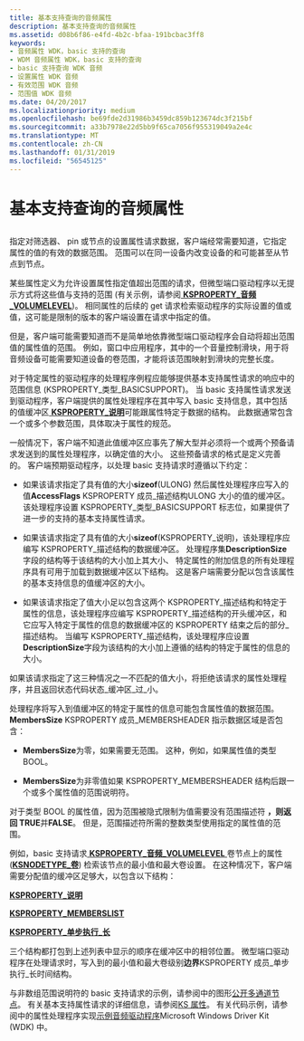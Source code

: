 ```yaml
---
title: 基本支持查询的音频属性
description: 基本支持查询的音频属性
ms.assetid: d08b6f86-e4fd-4b2c-bfaa-191bcbac3ff8
keywords:
- 音频属性 WDK，basic 支持的查询
- WDM 音频属性 WDK，basic 支持的查询
- basic 支持查询 WDK 音频
- 设置属性 WDK 音频
- 有效范围 WDK 音频
- 范围值 WDK 音频
ms.date: 04/20/2017
ms.localizationpriority: medium
ms.openlocfilehash: be69fde2d31986b3459dc859b123674dc3f215bf
ms.sourcegitcommit: a33b7978e22d5bb9f65ca7056f955319049a2e4c
ms.translationtype: MT
ms.contentlocale: zh-CN
ms.lasthandoff: 01/31/2019
ms.locfileid: "56545125"
---
```

# <a name="basic-support-queries-for-audio-properties"></a>基本支持查询的音频属性


## <span id="basic_support_queries_for_audio_properties"></span><span id="BASIC_SUPPORT_QUERIES_FOR_AUDIO_PROPERTIES"></span>


指定对筛选器、 pin 或节点的设置属性请求数据，客户端经常需要知道，它指定属性的值的有效的数据范围。 范围可以在同一设备内改变设备的和可能甚至从节点到节点。

某些属性定义为允许设置属性指定值超出范围的请求，但微型端口驱动程序以无提示方式将这些值与支持的范围 (有关示例，请参阅[ **KSPROPERTY\_音频\_VOLUMELEVEL**](https://msdn.microsoft.com/library/windows/hardware/ff537309))。 相同属性的后续的 get 请求检索驱动程序的实际设置的值或值，这可能是限制的版本的客户端设置在请求中指定的值。

但是，客户端可能需要知道而不是简单地依靠微型端口驱动程序会自动将超出范围值的属性值的范围。 例如，窗口中应用程序，其中的一个音量控制滑块，用于将音频设备可能需要知道设备的卷范围，才能将该范围映射到滑块的完整长度。

对于特定属性的驱动程序的处理程序例程应能够提供基本支持属性请求的响应中的范围信息 (KSPROPERTY\_类型\_BASICSUPPORT)。 当 basic 支持属性请求发送到驱动程序，客户端提供的属性处理程序在其中写入 basic 支持信息，其中包括的值缓冲区[ **KSPROPERTY\_说明**](https://msdn.microsoft.com/library/windows/hardware/ff565132)可能跟属性特定于数据的结构。 此数据通常包含一个或多个参数范围，具体取决于属性的规范。

一般情况下，客户端不知道此值缓冲区应事先了解大型并必须将一个或两个预备请求发送到的属性处理程序，以确定值的大小。 这些预备请求的格式是定义完善的。 客户端预期驱动程序，以处理 basic 支持请求时遵循以下约定：

-   如果该请求指定了具有值的大小**sizeof**(ULONG) 然后属性处理程序应写入的值**AccessFlags** KSPROPERTY 成员\_描述结构ULONG 大小的值的缓冲区。 该处理程序设置 KSPROPERTY\_类型\_BASICSUPPORT 标志位，如果提供了进一步的支持的基本支持属性请求。

-   如果该请求指定了具有值的大小**sizeof**(KSPROPERTY\_说明)，该处理程序应编写 KSPROPERTY\_描述结构的数据缓冲区。 处理程序集**DescriptionSize**字段的结构等于该结构的大小加上其大小、 特定属性的附加信息的所有处理程序具有可用于加载到数据缓冲区以下结构。 这是客户端需要分配以包含该属性的基本支持信息的值缓冲区的大小。

-   如果该请求指定了值大小足以包含这两个 KSPROPERTY\_描述结构和特定于属性的信息，该处理程序应编写 KSPROPERTY\_描述结构的开头缓冲区，和它应写入特定于属性的信息的数据缓冲区的 KSPROPERTY 结束之后的部分\_描述结构。 当编写 KSPROPERTY\_描述结构，该处理程序应设置**DescriptionSize**字段为该结构的大小加上遵循的结构的特定于属性的信息的大小。

如果该请求指定了这三种情况之一不匹配的值大小，将拒绝该请求的属性处理程序，并且返回状态代码状态\_缓冲区\_过\_小。

处理程序将写入到值缓冲区的特定于属性的信息可能包含属性值的数据范围。 **MembersSize** KSPROPERTY 成员\_MEMBERSHEADER 指示数据区域是否包含：

-   **MembersSize**为零，如果需要无范围。 这种，例如，如果属性值的类型 BOOL。

-   **MembersSize**为非零值如果 KSPROPERTY\_MEMBERSHEADER 结构后跟一个或多个属性值的范围说明符。

对于类型 BOOL 的属性值，因为范围被隐式限制为值需要没有范围描述符 **，则返回 TRUE**并**FALSE**。 但是，范围描述符所需的整数类型使用指定的属性值的范围。

例如，basic 支持请求[ **KSPROPERTY\_音频\_VOLUMELEVEL** ](https://msdn.microsoft.com/library/windows/hardware/ff537309)卷节点上的属性 ([**KSNODETYPE\_卷**](https://msdn.microsoft.com/library/windows/hardware/ff537208)) 检索该节点的最小值和最大卷设置。 在这种情况下，客户端需要分配值的缓冲区足够大，以包含以下结构：

[**KSPROPERTY\_说明**](https://msdn.microsoft.com/library/windows/hardware/ff565132)

[**KSPROPERTY\_MEMBERSLIST**](https://msdn.microsoft.com/library/windows/hardware/ff565190)

[**KSPROPERTY\_单步执行\_长**](https://msdn.microsoft.com/library/windows/hardware/ff565631)

三个结构都打包到上述列表中显示的顺序在缓冲区中的相邻位置。 微型端口驱动程序在处理请求时，写入到的最小值和最大卷级别**边界**KSPROPERTY 成员\_单步执行\_长时间结构。

与非数组范围说明符的 basic 支持请求的示例，请参阅中的图形[公开多通道节点](exposing-multichannel-nodes.md)。 有关基本支持属性请求的详细信息，请参阅[KS 属性](https://msdn.microsoft.com/library/windows/hardware/ff567671)。 有关代码示例，请参阅中的属性处理程序实现[示例音频驱动程序](sample-audio-drivers.md)Microsoft Windows Driver Kit (WDK) 中。

 

 




